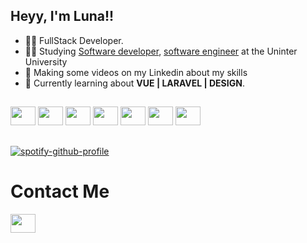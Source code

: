 ## Heyy, I'm Luna!!

- 👨‍💻 FullStack Developer.
- 👨‍🎓 Studying [Software developer](https://www.youtube.com/watch?v=GsuGjkGW1jA&pp=ygUSc29mdHdhcmUgZGV2ZWxvcGVy), [software engineer](https://www.youtube.com/watch?v=QPzmsQ86_HM&pp=ygURc29mdHdhcmUgZW5naW5lZXI%3D) at the Uninter University
- 🎨 Making some videos on my Linkedin about my skills
- 📝 Currently learning about **VUE | LARAVEL | DESIGN**.

##

<div>
  <img width="40" height="30" src="https://cdn.jsdelivr.net/gh/devicons/devicon@latest/icons/html5/html5-plain.svg" />
  <img width="40" height="30" src="https://cdn.jsdelivr.net/gh/devicons/devicon@latest/icons/css3/css3-plain.svg" />
  <img width="40" height="30" src="https://cdn.jsdelivr.net/gh/devicons/devicon@latest/icons/javascript/javascript-plain.svg" />
  <img width="40" height="30" src="https://cdn.jsdelivr.net/gh/devicons/devicon@latest/icons/typescript/typescript-plain.svg" />
  <img width="40" height="30" src="https://cdn.jsdelivr.net/gh/devicons/devicon@latest/icons/vuejs/vuejs-original.svg" />
  <img width="40" height="30" src="https://cdn.jsdelivr.net/gh/devicons/devicon@latest/icons/vuetify/vuetify-original.svg" />
  <img width="40" height="30" src="https://cdn.jsdelivr.net/gh/devicons/devicon@latest/icons/laravel/laravel-original.svg" />
</div>

##

[![spotify-github-profile](https://spotify-github-profile.kittinanx.com/api/view?uid=22hmiaue4pcqxcxaurix5m7sa&cover_image=true&theme=novatorem&show_offline=false&background_color=121212&interchange=false&bar_color=66c4ff&bar_color_cover=false)](https://github.com/kittinan/spotify-github-profile)

##

<h1>Contact Me</h1>
<a href="https://www.linkedin.com/in/matholavoluna/"><img width="40" height="30" src="https://cdn.jsdelivr.net/gh/devicons/devicon@latest/icons/linkedin/linkedin-original.svg"/><a>
